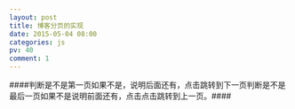 ```yaml
---
layout: post
title: 博客分页的实现
date: 2015-05-04 08:00
categories: js
pv: 40
comment: 1
---
```

####判断是不是第一页如果不是，说明后面还有，点击跳转到下一页判断是不是最后一页如果不是说明前面还有，点击点击跳转到上一页。####